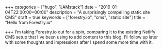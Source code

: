 +++
categories = ["hugo", "JAMstack"]
date = "2019-01-04T22:00:00+00:00"
description = "A surprisingly compelling static site CMS"
draft = true
keywords = ["forestry.io", "cms", "static site"]
title = "Hello from Forestry.io"

+++
I'm taking Forestry.io out for a spin, comparing it to the existing Netlify CMS setup that I've been using to add content to this blog. I'll follow up later with some thoughts and impressions after I spend some more time with it.